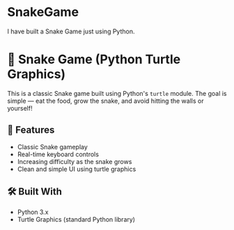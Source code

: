 # SnakeGame
I have built a Snake Game just using Python.

# 🐍 Snake Game (Python Turtle Graphics)

This is a classic Snake game built using Python's `turtle` module. The goal is simple — eat the food, grow the snake, and avoid hitting the walls or yourself!

## 🚀 Features

- Classic Snake gameplay
- Real-time keyboard controls
- Increasing difficulty as the snake grows
- Clean and simple UI using turtle graphics

## 🛠️ Built With

- Python 3.x
- Turtle Graphics (standard Python library)


